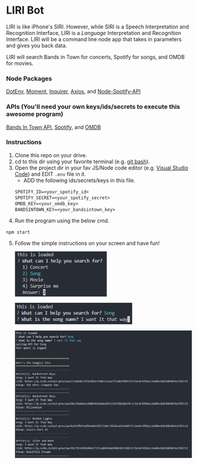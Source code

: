 # LIRI Bot
LIRI is like iPhone's SIRI. However, while SIRI is a Speech Interpretation and Recognition Interface, LIRI is a _Language_ Interpretation and Recognition Interface. LIRI will be a command line node app that takes in parameters and gives you back data.

LIRI will search Bands in Town for concerts, Spotify for songs, and OMDB for movies.

### Node Packages
[DotEnv](https://www.npmjs.com/package/dotenv),
[Moment](https://www.npmjs.com/package/moment),
[Inquirer](https://www.npmjs.com/package/inquirer),
[Axios](https://www.npmjs.com/package/axios), and
[Node-Spotify-API](https://www.npmjs.com/package/node-spotify-api)

### APIs (You'll need your own keys/ids/secrets to execute this awesome program)
[Bands In Town API](http://www.artists.bandsintown.com/bandsintown-api),
[Spotify](https://developer.spotify.com/documentation/web-api), and
[OMDB](https://www.omdbapi.com)

### Instructions
1. Clone this repo on your drive.
2. cd to this dir using your favorite terminal (e.g. [git bash](https://gitforwindows.org/)).
3. Open the project dir in your fav JS/Node code editor (e.g. [Visual Studio Code](https://code.visualstudio.com/)) and EDIT `.env` file in it.
   * ADD the following ids/secrets/keys in this file.
   ```
   SPOTIFY_ID=<your_spotify_id>
   SPOTIFY_SECRET=<your_spotify_secret>
   OMDB_KEY=<your_omdb_key>
   BANDSINTOWN_KEY=<your_bandsintown_key>
   ```
4. Run the program using the below cmd.
```
npm start
```
5. Follow the simple instructions on your screen and have fun!
   
   ![Step 2](images/Step2.jpg)
   
   ![Step 3](images/Step3.jpg)
   
   ![Step 4](images/Step4.jpg)
